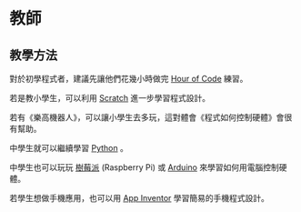 # 教師

## 教學方法

對於初學程式者，建議先讓他們花幾小時做完 [Hour of Code](./hour1.md) 練習。

若是教小學生，可以利用 [Scratch](https://scratch.mit.edu/) 進一步學習程式設計。

若有《樂高機器人》，可以讓小學生去多玩，這對體會《程式如何控制硬體》會很有幫助。

中學生就可以繼續學習 [Python](../語言/Python.md) 。

中學生也可以玩玩 [樹莓派](https://zh.wikipedia.org/zh-tw/%E6%A0%91%E8%8E%93%E6%B4%BE) (Raspberry Pi) 或 [Arduino](https://www.arduino.cc/) 來學習如何用電腦控制硬體。

若學生想做手機應用，也可以用 [App Inventor](https://appinventor.mit.edu/) 學習簡易的手機程式設計。
